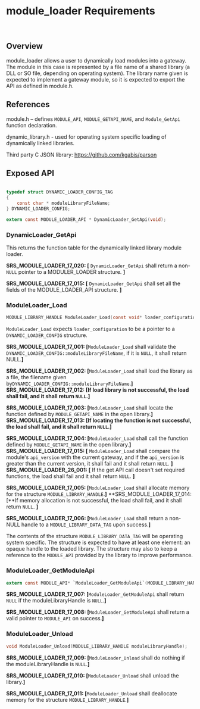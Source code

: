 # module_loader Requirements


 
## Overview
module_loader allows a user to dynamically load modules into a gateway.  The module in this case is represented by a file name of a shared library (a DLL or SO file, depending on operating system).  The library name given is expected to implement a gateway module, so it is expected to export the API as defined in module.h.
## References
module.h – defines `MODULE_API`, `MODULE_GETAPI_NAME`, and `Module_GetApi` function declaration.

dynamic_library.h - used for operating system specific loading of dynamically linked libraries.

Third party C JSON library: https://github.com/kgabis/parson

## Exposed API
```C

typedef struct DYNAMIC_LOADER_CONFIG_TAG
{
    const char * moduleLibraryFileName;
} DYNAMIC_LOADER_CONFIG;

extern const MODULE_LOADER_API * DynamicLoader_GetApi(void);
```

### DynamicLoader_GetApi

This returns the function table for the dynamically linked library module loader.

**SRS_MODULE_LOADER_17_020: [** `DynamicLoader_GetApi` shall return a non-`NULL` pointer to a MODULER_LOADER structure. **]**

**SRS_MODULE_LOADER_17_015: [** `DynamicLoader_GetApi` shall set all the fields of the MODULE_LOADER_API structure. **]**

### ModuleLoader_Load
```C
MODULE_LIBRARY_HANDLE ModuleLoader_Load(const void* loader_configuration);
```

`ModuleLoader_Load` expects `loader_configuration` to be a pointer to a `DYNAMIC_LOADER_CONFIG` structure.

**SRS_MODULE_LOADER_17_001: [**`ModuleLoader_Load` shall validate the `DYNAMIC_LOADER_CONFIG::moduleLibraryFileName`, if it is `NULL`, it shall return NULL.**]** 
	
**SRS_MODULE_LOADER_17_002: [**`ModuleLoader_Load` shall load the library as a file, the filename given by`DYNAMIC_LOADER_CONFIG::moduleLibraryFileName`.**]**
**SRS_MODULE_LOADER_17_012: [**If load library is not successful, the load shall fail, and it shall return `NULL`.**]** 
	
**SRS_MODULE_LOADER_17_003: [**`ModuleLoader_Load` shall locate the function defined by `MODULE_GETAPI_NAME` in the open library.**]**
**SRS_MODULE_LOADER_17_013: [**If locating the function is not successful, the load shall fail, and it shall return `NULL`.**]**

**SRS_MODULE_LOADER_17_004: [**`ModuleLoader_Load` shall call the function defined by `MODULE_GETAPI_NAME` in the open library.**]**   
**SRS_MODULE_LOADER_17_015: [** `ModuleLoader_Load` shall compare the module's `api_version` with the current gateway, and if the `api_version` is greater than the current version, it shall fail and it shall return `NULL`. **]**   
**SRS_MODULE_LOADER_26_001: [** If the get API call doesn't set required functions, the load shall fail and it shall return `NULL`. **]**

**SRS_MODULE_LOADER_17_005: [**`ModuleLoader_Load` shall allocate memory for the structure `MODULE_LIBRARY_HANDLE`.**]**
**SRS_MODULE_LOADER_17_014: [**If memory allocation is not successful, the load shall fail, and it shall return `NULL`. **]**
 
**SRS_MODULE_LOADER_17_006: [**`ModuleLoader_Load` shall return a non-NULL handle to a `MODULE_LIBRARY_DATA_TAG` upon success.**]**
 
The contents of the structure `MODULE_LIBRARY_DATA_TAG` will be operating system specific.  The structure is expected to have at least one element: an opaque handle to the loaded library.  The structure may also to keep a reference to the `MODULE_API` provided by the library to improve performance.

### ModuleLoader_GetModuleApi
```C
extern const MODULE_API* `ModuleLoader_GetModuleApi`(MODULE_LIBRARY_HANDLE moduleLibraryHandle);
```

**SRS_MODULE_LOADER_17_007: [**`ModuleLoader_GetModuleApi` shall return `NULL` if the moduleLibraryHandle is `NULL`.**]**
 
**SRS_MODULE_LOADER_17_008: [**`ModuleLoader_GetModuleApi` shall return a valid pointer to `MODULE_API` on success.**]** 

### ModuleLoader_Unload
```C
void ModuleLoader_Unload(MODULE_LIBRARY_HANDLE moduleLibraryHandle);
```

**SRS_MODULE_LOADER_17_009: [**`ModuleLoader_Unload` shall do nothing if the moduleLibraryHandle is `NULL`.**]**
 
**SRS_MODULE_LOADER_17_010: [**`ModuleLoader_Unload` shall unload the library.**]**
 
**SRS_MODULE_LOADER_17_011: [**`ModuleLoader_Unload` shall deallocate memory for the structure `MODULE_LIBRARY_HANDLE`.**]**

